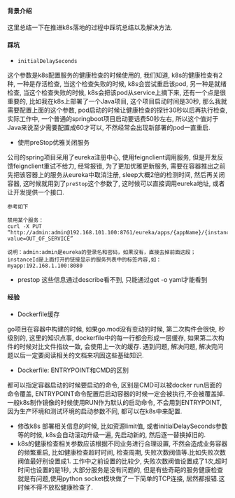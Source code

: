 #### 背景介绍

这里总结一下在推进k8s落地的过程中踩坑总结以及解决方法.

#### 踩坑

* `initialDelaySeconds`

这个参数是k8s配置服务的健康检查的时候使用的, 我们知道, k8s的健康检查有2种, 一种是存活检查, 当这个检查失败的时候, k8s会尝试重启该pod, 另一种是就绪检查, 当这个检查失败的时候, k8s会把该pod从service上摘下来, 还有一个点是很重要的, 比如我在k8s上部署了一个Java项目, 这个项目启动时间是30秒, 那么我就需要配置上面的这个参数, pod启动的时候让健康检查的探针30秒以后再执行检查,实际工作中, 一个普通的springboot项目启动要话费50秒左右, 所以这个值对于Java来说至少需要配置成60才可以, 不然经常会出现新部署的pod一直重启.

* 使用preStop优雅关闭服务

公司的spring项目采用了eureka注册中心, 使用feignclient调用服务, 但是开发反馈feignclient重试不给力, 经常报错, 为了更加优雅更新服务, 需要在容器推出之前先把该容器上的服务从eureka中取消注册, sleep大概2倍的检测时间, 然后再关闭容器, 这时候就用到了`preStop`这个参数了, 这时候可以直接调用eureka地址, 或者让开发提供一个接口. 

```
参考如下

禁用某个服务：
curl -X PUT “http://admin:admin@192.168.101.100:8761/eureka/apps/{appName}/{instanceId}/status?value=OUT_OF_SERVICE”

说明：admin:admin是eureka的登录名和密码，如果没有，直接去掉前面这段；
instanceId是上面打开的链接显示的服务列表中的标签内容,如：myapp:192.168.1.100:8080
```

* prestop 这些信息通过describe看不到, 只能通过get -o yaml才能看到

#### 经验

* Dockerfile缓存

go项目在容器中构建的时候, 如果go.mod没有变动的时候, 第二次构件会很快, 秒级别的, 这里的知识点事, dockerfile中的每一行都会形成一层缓存, 如果第二次构件的时候对比文件指纹一致, 会使用上一次的缓存.
遇到问题, 解决问题, 解决完问题以后一定要阅读相关的文档来巩固这些基础知识.

* Dockerfile: ENTRYPOINT和CMD的区别

都可以指定容器启动的时候要启动的命令, 区别是CMD可以被docker run后面的命令覆盖, ENTRYPOINT命令配置后启动容器的时候一定会被执行,不会被覆盖掉.一般k8s制作镜像的时候使用RUN作为默认的启动命令, 不会用到ENTRYPOINT, 因为生产环境和测试环境的启动参数不同, 都可以在k8s中来配置.

* 修改k8s 部署相关信息的时候, 比如资源limit值, 或者initialDelaySeconds参数等的时候, k8s会自动滚动升级一遍, 先启动新的, 然后逐一替换掉旧的.
* k8s的健康检查相关参数应该根据不同业务进行合理设置, 不然会造成业务容器的频繁重启, 比如健康检查超时时间, 检查周期, 失败次数阀值等.比如失败次数阀值最好别设置成1. 工作中之前设置的比较少, 失败次数阀值设置成了1次,超时时间也设置的是1秒, 大部分服务是没有问题的, 但是有些奇葩的服务健康检查就是有问题,使用python socket模块做了一下简单的TCP连接, 居然都报错.这时候不得不放松健康检查了.